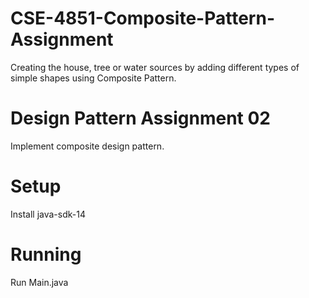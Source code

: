 # CSE-4851-Composite-Pattern-Assignment
Creating the house, tree or water sources by adding different types of simple shapes using Composite Pattern.

# Design Pattern Assignment 02
Implement composite design pattern.

# Setup
Install java-sdk-14

# Running
Run Main.java
